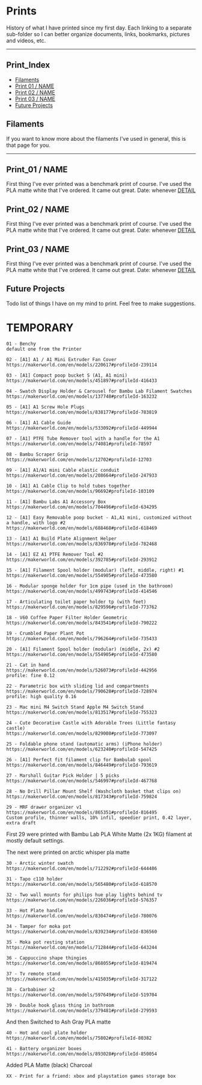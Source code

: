 
# Prints

History of what I have printed since my first day. Each linking to a separate sub-folder so I can better organize documents, links, bookmarks, pictures and videos, etc. 

---

## Print_Index

- [Filaments](#filaments)
- [Print 01 / NAME](#print_01--name)
- [Print 02 / NAME](#print_02--name)
- [Print 03 / NAME](#print_03--name)
- [Future Projects](#future-projects)

## Filaments
If you want to know more about the filaments I've used in general, this is that page for you.

---

## Print_01 / NAME
First thing I've ever printed was a benchmark print of course.
I've used the PLA matte white that I've ordered.
It came out great. 
Date: whenever
[DETAIL](#print_01)

## Print_02 / NAME
First thing I've ever printed was a benchmark print of course.
I've used the PLA matte white that I've ordered.
It came out great. 
Date: whenever
[DETAIL](#print_02)

## Print_03 / NAME
First thing I've ever printed was a benchmark print of course.
I've used the PLA matte white that I've ordered.
It came out great. 
Date: whenever
[DETAIL](#print_03)

## Future Projects
Todo list of things I have on my mind to print. Feel free to make suggestions.

# TEMPORARY
```
01 - Benchy 
default one from the Printer

02 - [A1] A1 / A1 Mini Extruder Fan Cover
https://makerworld.com/en/models/220617#profileId-239114

03 - [A1] Compact poop bucket S (A1, A1 mini)
https://makerworld.com/en/models/451897#profileId-416433

04 - Swatch Display Holder & Carousel for Bambu Lab Filament Swatches
https://makerworld.com/en/models/137748#profileId-163232

05 - [A1] A1 Screw Hole Plugs
https://makerworld.com/en/models/838177#profileId-783819

06 - [A1] A1 Cable Guide
https://makerworld.com/en/models/533092#profileId-449944

07 - [A1] PTFE Tube Remover tool with a handle for the A1
https://makerworld.com/en/models/74081#profileId-78597

08 - Bambu Scraper Grip
https://makerworld.com/en/models/12702#profileId-12703

09 - [A1] A1/A1 mini Cable elastic conduit
https://makerworld.com/en/models/208664#profileId-247933

10 - [A1] A1 Cable Clip to hold tubes together
https://makerworld.com/en/models/96692#profileId-103109

11 - [A1] Bambu Labs A1 Accessory Box
https://makerworld.com/en/models/704496#profileId-634295

12 - [A1] Easy Removable poop bucket - A1,A1 mini, customized without a handle, with logo #2  
https://makerworld.com/en/models/688468#profileId-618469

13 - [A1] A1 Build Plate Alignment Helper
https://makerworld.com/en/models/836978#profileId-782468

14 - [A1] EZ A1 PTFE Remover Tool #2  
https://makerworld.com/en/models/392785#profileId-293912

15 - [A1] Filament Spool holder (modular) (left, middle, right) #1
https://makerworld.com/en/models/554905#profileId-473580

16 - Modular sponge holder for 1cm pipe (used in the bathroom)  
https://makerworld.com/en/models/499743#profileId-414546

17 - Articulating toilet paper holder tp (with feet)
https://makerworld.com/en/models/829596#profileId-773762

18 - V60 Coffee Paper Filter Holder Geometric 
https://makerworld.com/en/models/843541#profileId-790222

19 - Crumbled Paper Plant Pot
https://makerworld.com/en/models/796264#profileId-735433  

20 - [A1] Filament Spool holder (modular) (middle, 2x) #2 
https://makerworld.com/en/models/554905#profileId-473580

21 - Cat in hand
https://makerworld.com/en/models/526073#profileId-442956
profile: fine 0.12

22 - Parametric box with sliding lid and compartments
https://makerworld.com/en/models/790628#profileId-728974
profile: high quality 0.16

23 - Mac mini M4 Switch Stand Apple M4 Switch Stand 
https://makerworld.com/en/models/813517#profileId-755323

24 - Cute Decorative Castle with Adorable Trees (Little fantasy castle)
https://makerworld.com/en/models/829008#profileId-773097

25 - Foldable phone stand (automatic arms) (iPhone holder)
https://makerworld.com/en/models/623240#profileId-547425

26 - [A1] Perfect fit filament clip for Bambulab spool
https://makerworld.com/en/models/846449#profileId-793619

27 - Marshall Guitar Pick Holder | 5 picks
https://makerworld.com/en/models/546997#profileId-467768

28 - No Drill Pillar Mount Shelf (Washcloth basket that clips on)
https://makerworld.com/en/models/817343#profileId-759824

29 - MRF drawer organizer v1
https://makerworld.com/en/models/865351#profileId-816495
Custom profile, thinner walls, 10% infil, speedier print, 0.42 layer, extra draft
```
First 29 were printed with Bambu Lab PLA White Matte (2x 1KG) filament at mostly default settings.

The next were printed on arctic whisper pla matte
```
30 - Arctic winter swatch
https://makerworld.com/en/models/712292#profileId-644486

31 - Tapo c110 holder
https://makerworld.com/en/models/565480#profileId-618570

32 - Two wall mounts for philips hue play lights behind tv
https://makerworld.com/en/models/226036#profileId-576357

33 - Hot Plate handle
https://makerworld.com/en/models/830474#profileId-780076

34 - Tamper for moka pot
https://makerworld.com/en/models/839234#profileId-836560

35 - Moka pot resting station
https://makerworld.com/en/models/712844#profileId-643244

36 - Cappuccino shape thingies
https://makerworld.com/en/models/868055#profileId-819474

37 - Tv remote stand
https://makerworld.com/en/models/415035#profileId-317122

38 - Carbabiner x2
https://makerworld.com/en/models/597649#profileId-519704

39 - Double hook glass thing in bathroom
https://makerworld.com/en/models/379481#profileId-279593
```

And then Switched to Ash Gray PLA matte
```
40 - Hot and cool plate holder
https://makerworld.com/en/models/75802#profileId-80382

41 - Battery organizer boxes
https://makerworld.com/en/models/893028#profileId-850054
```

Added PLA Matte (black) Charcoal
```
XX - Print for a friend: xbox and playstation games storage box
```
